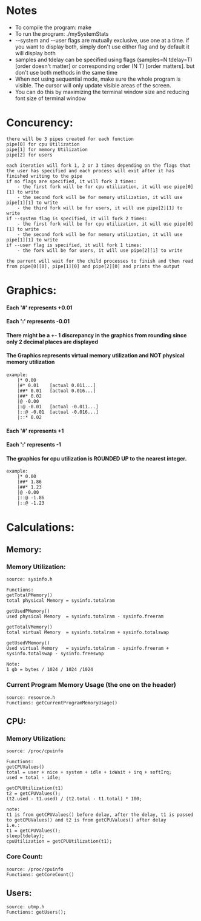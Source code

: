 # Notes #
<ul>
    <li>To compile the program: make</li>
    <li>To run the program: ./mySystemStats</li>
    <li>--system and --user flags are mutually exclusive, use one at a time. if you want to display both, simply don't use either flag and by default it will display both</li>
    <li>samples and tdelay can be specified using flags (samples=N tdelay=T) [order doesn't matter] or corresponding order (N T) [order matters]. but don't use both methods in the same time</li>
    <li>When not using sequential mode, make sure the whole program is visible. The cursor will only update visible areas of the screen.</li>
    <li>You can do this by maximizing the terminal window size and reducing font size of terminal window</li>
</ul>

# Concurency: #
    there will be 3 pipes created for each function
    pipe[0] for cpu Utilization
    pipe[1] for memory Utilization
    pipe[2] for users

    each iteration will fork 1, 2 or 3 times depending on the flags that the user has specified and each process will exit after it has finished writing to the pipe
    if no flags are specified, it will fork 3 times:
        - the first fork will be for cpu utilization, it will use pipe[0][1] to write
        - the second fork will be for memory utilization, it will use pipe[1][1] to write
        - the third fork will be for users, it will use pipe[2][1] to write
    if --system flag is specified, it will fork 2 times:
        - the first fork will be for cpu utilization, it will use pipe[0][1] to write
        - the second fork will be for memory utilization, it will use pipe[1][1] to write
    if --user flag is specified, it will fork 1 times:
        - the fork will be for users, it will use pipe[2][1] to write

    the parrent will wait for the child processes to finish and then read from pipe[0][0], pipe[1][0] and pipe[2][0] and prints the output 

# Graphics: #
#### Each '#' represents +0.01 ####
#### Each ':' represents -0.01 ####
#### There might be a +- 1 discrepancy in the graphics from rounding since only 2 decimal places are displayed ####
#### The Graphics represents virtual memory utilization and NOT physical memory utilization ####
    example:
        |* 0.00
        |#* 0.01    [actual 0.011...]
        |##* 0.01   [actual 0.016...]
        |##* 0.02
        |@ -0.00 
        |:@ -0.01   [actual -0.011...]
        |::@ -0.01  [actual -0.016...]
        |::* 0.02

#### Each '#' represents +1 ####
#### Each ':' represents -1 ####
#### The graphics for cpu utilization is ROUNDED UP to the nearest integer. ####
    example:
        |* 0.00  
        |##* 1.86
        |##* 1.23 
        |@ -0.00 
        |::@ -1.86
        |::@ -1.23

# Calculations: #
## Memory: ##
### Memory Utilization: ### 
    source: sysinfo.h
    
    Functions:
    getTotalPMemory()
    total physical Memory = sysinfo.totalram

    getUsedPMemory()
    used physical Memory  = sysinfo.totalram - sysinfo.freeram

    getTotalVMemory()
    total virtual Memory  = sysinfo.totalram + sysinfo.totalswap

    getUsedVMemory()
    Used virtual Memory   = sysinfo.totalram - sysinfo.freeram + sysinfo.totalswap - sysinfo.freeswap

    Note:
    1 gb = bytes / 1024 / 1024 /1024
        
### Current Program Memory Usage (the one on the header) ###
    source: resource.h
    Functions: getCurrentProgramMemoryUsage()
    
## CPU: ##
### Memory Utilization: ### 
    source: /proc/cpuinfo

    Functions:
    getCPUValues()
    total = user + nice + system + idle + ioWait + irq + softIrq;
    used = total - idle;

    getCPUUtilization(t1)
    t2 = getCPUValues();
    (t2.used - t1.used) / (t2.total - t1.total) * 100;

    note:
    t1 is from getCPUValues() before delay, after the delay, t1 is passed to getCPUValues() and t2 is from getCPUValues() after delay
    i.e.:
    t1 = getCPUValues();
    sleep(tdelay);
    cpuUtilization = getCPUUtilization(t1);

### Core Count: ###
    source: /proc/cpuinfo
    Functions: getCoreCount()


## Users: ##
    source: utmp.h
    Functions: getUsers();